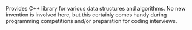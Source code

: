 Provides C++ library for various data structures and algorithms. No new invention is involved here, but this certainly comes handy during programming competitions and/or preparation for coding interviews.
